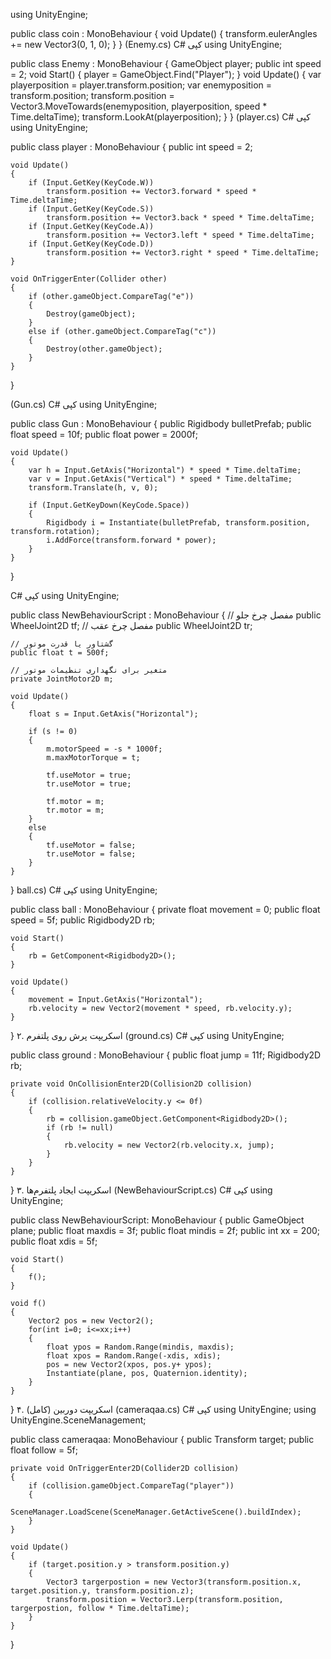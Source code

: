 using UnityEngine;

public class coin : MonoBehaviour
{
    void Update()
    {
        transform.eulerAngles += new Vector3(0, 1, 0);
    }
}
(Enemy.cs)
C#
کپی
using UnityEngine;

public class Enemy : MonoBehaviour
{
    GameObject player;
    public int speed = 2;
    void Start() {
        player = GameObject.Find("Player");
    }
    void Update()
    {
        var playerposition = player.transform.position;
        var enemyposition = transform.position;
        transform.position = Vector3.MoveTowards(enemyposition, playerposition, speed * Time.deltaTime);
        transform.LookAt(playerposition);
    }
}
(player.cs)
C#
کپی
using UnityEngine;

public class player : MonoBehaviour
{
    public int speed = 2;

    void Update()
    {
        if (Input.GetKey(KeyCode.W))
            transform.position += Vector3.forward * speed * Time.deltaTime;
        if (Input.GetKey(KeyCode.S))
            transform.position += Vector3.back * speed * Time.deltaTime;
        if (Input.GetKey(KeyCode.A))
            transform.position += Vector3.left * speed * Time.deltaTime;
        if (Input.GetKey(KeyCode.D))
            transform.position += Vector3.right * speed * Time.deltaTime;
    }
    
    void OnTriggerEnter(Collider other)
    {
        if (other.gameObject.CompareTag("e"))
        {
            Destroy(gameObject);
        }
        else if (other.gameObject.CompareTag("c"))
        {
            Destroy(other.gameObject);
        }
    }
}

(Gun.cs)
C#
کپی
using UnityEngine;

public class Gun : MonoBehaviour
{
    public Rigidbody bulletPrefab;
    public float speed = 10f;
    public float power = 2000f;

    void Update()
    {
        var h = Input.GetAxis("Horizontal") * speed * Time.deltaTime;
        var v = Input.GetAxis("Vertical") * speed * Time.deltaTime;
        transform.Translate(h, v, 0); 

        if (Input.GetKeyDown(KeyCode.Space))
        {
            Rigidbody i = Instantiate(bulletPrefab, transform.position, transform.rotation);
            i.AddForce(transform.forward * power);
        }
    }
}

C#
کپی
using UnityEngine;

public class NewBehaviourScript : MonoBehaviour
{
    // مفصل چرخ جلو
    public WheelJoint2D tf;
    // مفصل چرخ عقب
    public WheelJoint2D tr;

    // گشتاور یا قدرت موتور
    public float t = 500f;

    // متغیر برای نگهداری تنظیمات موتور
    private JointMotor2D m;

    void Update()
    {
        float s = Input.GetAxis("Horizontal");

        if (s != 0)
        {
            m.motorSpeed = -s * 1000f; 
            m.maxMotorTorque = t;      

            tf.useMotor = true;
            tr.useMotor = true;

            tf.motor = m;
            tr.motor = m;
        }
        else
        {
            tf.useMotor = false;
            tr.useMotor = false;
        }
    }
}
ball.cs)
C#
کپی
using UnityEngine;

public class ball : MonoBehaviour
{
    private float movement = 0;
    public float speed = 5f;
    public Rigidbody2D rb;

    void Start()
    {
        rb = GetComponent<Rigidbody2D>();
    }

    void Update()
    {
        movement = Input.GetAxis("Horizontal");
        rb.velocity = new Vector2(movement * speed, rb.velocity.y);
    }
}
۲. اسکریپت پرش روی پلتفرم (ground.cs)
C#
کپی
using UnityEngine;

public class ground : MonoBehaviour
{
    public float jump = 11f;
    Rigidbody2D rb;

    private void OnCollisionEnter2D(Collision2D collision)
    {
        if (collision.relativeVelocity.y <= 0f) 
        {
            rb = collision.gameObject.GetComponent<Rigidbody2D>(); 
            if (rb != null) 
            {
                rb.velocity = new Vector2(rb.velocity.x, jump); 
            }
        }
    }
}
۳. اسکریپت ایجاد پلتفرم‌ها (NewBehaviourScript.cs)
C#
کپی
using UnityEngine;

public class NewBehaviourScript: MonoBehaviour
{
    public GameObject plane;
    public float maxdis = 3f;
    public float mindis = 2f;
    public int xx = 200;
    public float xdis = 5f;

    void Start()
    {
        f();
    }

    void f()
    {
        Vector2 pos = new Vector2();
        for(int i=0; i<=xx;i++)
        {
            float ypos = Random.Range(mindis, maxdis);
            float xpos = Random.Range(-xdis, xdis);
            pos = new Vector2(xpos, pos.y+ ypos);
            Instantiate(plane, pos, Quaternion.identity);
        }
    }
}
۴. اسکریپت دوربین (کامل) (cameraqaa.cs)
C#
کپی
using UnityEngine;
using UnityEngine.SceneManagement;

public class cameraqaa: MonoBehaviour
{
    public Transform target;
    public float follow = 5f;

    private void OnTriggerEnter2D(Collider2D collision)
    {
        if (collision.gameObject.CompareTag("player"))
        {
            SceneManager.LoadScene(SceneManager.GetActiveScene().buildIndex);
        }
    }

    void Update()
    {
        if (target.position.y > transform.position.y) 
        {
            Vector3 targerpostion = new Vector3(transform.position.x, target.position.y, transform.position.z);
            transform.position = Vector3.Lerp(transform.position, targerpostion, follow * Time.deltaTime);
        }
    }
}
